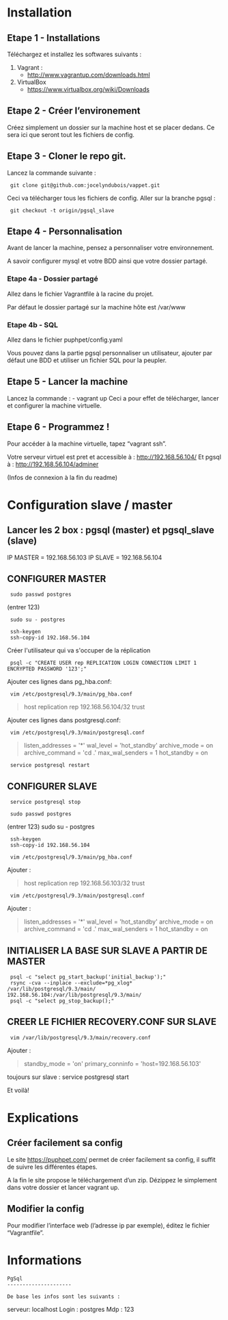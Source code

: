 Installation
=============

Etape 1 - Installations
---------------------

Téléchargez et installez les softwares suivants :

1. Vagrant :
    - http://www.vagrantup.com/downloads.html
2. VirtualBox
    - https://www.virtualbox.org/wiki/Downloads

Etape 2 - Créer l’environement
---------------------

Créez simplement un dossier sur la machine host et se placer dedans. Ce sera ici que seront tout les fichiers de config.

Etape 3 - Cloner le repo git.
---------------------

Lancez la commande suivante :

     git clone git@github.com:jocelyndubois/vappet.git

Ceci va télécharger tous les fichiers de config.
Aller sur la branche pgsql :

     git checkout -t origin/pgsql_slave

Etape 4 - Personnalisation
---------------------

Avant de lancer la machine, pensez a personnaliser votre environnement.

A savoir configurer mysql et votre BDD ainsi que votre dossier partagé.

### Etape 4a - Dossier partagé

Allez dans le fichier Vagrantfile à la racine du projet.

 Par défaut le dossier partagé sur la machine hôte est /var/www

### Etape 4b - SQL

Allez dans le fichier puphpet/config.yaml

Vous pouvez dans la partie pgsql personnaliser un utilisateur, ajouter par défaut une BDD et utiliser un fichier SQL pour la peupler.

Etape 5 - Lancer la machine
---------------------

Lancez la commande :
    - vagrant up
Ceci a pour effet de télécharger, lancer et configurer la machine virtuelle.

Etape 6 - Programmez !
---------------------

Pour accéder à la machine virtuelle, tapez “vagrant ssh”.

Votre serveur virtuel est pret et accessible à :
http://192.168.56.104/
Et pgsql à :
http://192.168.56.104/adminer

(Infos de connexion à la fin du readme)

Configuration slave / master
=============

Lancer les 2 box : pgsql (master) et pgsql_slave (slave)
---------------------

IP MASTER = 192.168.56.103
IP SLAVE = 192.168.56.104

CONFIGURER MASTER
---------------------

     sudo passwd postgres

(entrer 123)

     sudo su - postgres

     ssh-keygen
     ssh-copy-id 192.168.56.104

Créer l'utilisateur qui va s'occuper de la réplication

     psql -c "CREATE USER rep REPLICATION LOGIN CONNECTION LIMIT 1 ENCRYPTED PASSWORD '123';"

Ajouter ces lignes dans pg_hba.conf:

     vim /etc/postgresql/9.3/main/pg_hba.conf

> host    replication     rep     192.168.56.104/32  trust

Ajouter ces lignes dans postgresql.conf:

     vim /etc/postgresql/9.3/main/postgresql.conf

> listen_addresses = '*'
> wal_level = 'hot_standby'
> archive_mode = on
> archive_command = 'cd .'
> max_wal_senders = 1
> hot_standby = on

     service postgresql restart

CONFIGURER SLAVE
---------------------

     service postgresql stop

     sudo passwd postgres
(entrer 123)
     sudo su - postgres

     ssh-keygen
     ssh-copy-id 192.168.56.104

     vim /etc/postgresql/9.3/main/pg_hba.conf

Ajouter :

> host    replication     rep     192.168.56.103/32  trust

     vim /etc/postgresql/9.3/main/postgresql.conf

Ajouter :
> listen_addresses = '*'
> wal_level = 'hot_standby'
> archive_mode = on
> archive_command = 'cd .'
> max_wal_senders = 1
> hot_standby = on

INITIALISER LA BASE SUR SLAVE A PARTIR DE MASTER
---------------------

     psql -c "select pg_start_backup('initial_backup');"
     rsync -cva --inplace --exclude=*pg_xlog* /var/lib/postgresql/9.3/main/ 192.168.56.104:/var/lib/postgresql/9.3/main/
     psql -c "select pg_stop_backup();"

CREER LE FICHIER RECOVERY.CONF SUR SLAVE
---------------------

     vim /var/lib/postgresql/9.3/main/recovery.conf

Ajouter :
> standby_mode = 'on'
> primary_conninfo = 'host=192.168.56.103'

toujours sur slave :
     service postgresql start

Et voilà!


Explications
=============

Créer facilement sa config
---------------------

Le site https://puphpet.com/ permet de créer facilement sa config, il suffit de suivre les différentes étapes.

A la fin le site propose le téléchargement d’un zip. Dézippez le simplement dans votre dossier et lancer vagrant up.

Modifier la config
---------------------

Pour modifier l’interface web (l’adresse ip par exemple), éditez le fichier “Vagrantfile”.


Informations
=============

```
PgSql
---------------------

De base les infos sont les suivants :
```
serveur: localhost
Login : postgres
Mdp : 123
```


